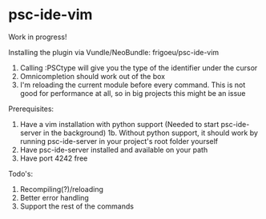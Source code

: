 # psc-ide-vim

Work in progress!

Installing the plugin via Vundle/NeoBundle: frigoeu/psc-ide-vim
1. Calling :PSCtype will give you the type of the identifier under the cursor
2. Omnicompletion should work out of the box
3. I'm reloading the current module before every command. This is not good for performance at all, so in big projects this might be an issue

Prerequisites:
1. Have a vim installation with python support (Needed to start psc-ide-server in the background)
1b. Without python support, it should work by running psc-ide-server in your project's root folder yourself
2. Have psc-ide-server installed and available on your path
3. Have port 4242 free

Todo's: 
1. Recompiling(?)/reloading
2. Better error handling
3. Support the rest of the commands

